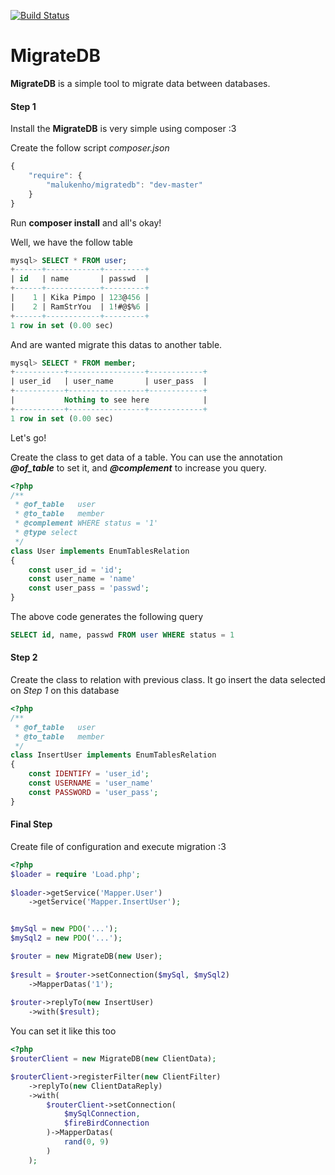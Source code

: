 [![Build Status](https://travis-ci.org/malukenho/MigrateDB.png?branch=master)](https://travis-ci.org/malukenho/MigrateDB)

# MigrateDB




**MigrateDB** is a simple tool to migrate data between databases.

#### Step 1

Install the **MigrateDB** is very simple using composer :3

Create the follow script *composer.json*

```javascript
{
    "require": {
        "malukenho/migratedb": "dev-master"
    }
}
```
Run **composer install** and all's okay!



Well, we have the follow table
```sql
mysql> SELECT * FROM user;
+------+------------+---------+
| id   | name       | passwd  |
+------+------------+---------+
|    1 | Kika Pimpo | 123@456 |
|    2 | RamStrYou  | 1!#@$%6 |
+------+------------+---------+
1 row in set (0.00 sec)
```

And are wanted migrate this datas to another table.
```sql
mysql> SELECT * FROM member;
+-----------+-----------------+------------+
| user_id   | user_name       | user_pass  |
+-----------+-----------------+------------+
|           Nothing to see here            |
+-----------+-----------------+------------+
1 row in set (0.00 sec)
```
Let's go!

Create the class to get data of a table. You can use the annotation ***@of_table*** to set it, and ***@complement*** to increase you query.

```php
<?php
/**
 * @of_table   user 
 * @to_table   member
 * @complement WHERE status = '1'
 * @type select
 */
class User implements EnumTablesRelation
{
	const user_id = 'id';
	const user_name = 'name'
	const user_pass = 'passwd';
}
```

The above code generates the following query

```sql
SELECT id, name, passwd FROM user WHERE status = 1
```

#### Step 2
Create the class to relation with previous class. It go insert the data selected on *Step 1* on this database

```php
<?php
/**
 * @of_table   user 
 * @to_table   member
 */
class InsertUser implements EnumTablesRelation
{
	const IDENTIFY = 'user_id';
	const USERNAME = 'user_name'
	const PASSWORD = 'user_pass';
}
```
#### Final Step

Create file of configuration and execute migration :3

```php
<?php
$loader = require 'Load.php';
 
$loader->getService('Mapper.User')
    ->getService('Mapper.InsertUser');


$mySql = new PDO('...');
$mySql2 = new PDO('...');

$router = new MigrateDB(new User);
 
$result = $router->setConnection($mySql, $mySql2)
    ->MapperDatas('1');
 
$router->replyTo(new InsertUser)
    ->with($result);
```
You can set it like this too

```php
<?php
$routerClient = new MigrateDB(new ClientData);

$routerClient->registerFilter(new ClientFilter)
    ->replyTo(new ClientDataReply)
    ->with(
        $routerClient->setConnection(
            $mySqlConnection, 
            $fireBirdConnection
        )->MapperDatas(
            rand(0, 9)
        )
    );
```
